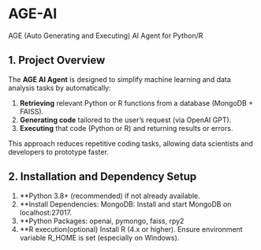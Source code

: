 # AGE-AI
AGE (Auto Generating and Executing) AI Agent for Python/R


## 1. Project Overview
The **AGE AI Agent** is designed to simplify machine learning and data analysis tasks by automatically:
1. **Retrieving** relevant Python or R functions from a database (MongoDB + FAISS).
2. **Generating code** tailored to the user’s request (via OpenAI GPT).
3. **Executing** that code (Python or R) and returning results or errors.

This approach reduces repetitive coding tasks, allowing data scientists and developers to prototype faster.

## 2. Installation and Dependency Setup
1. **Python 3.8+ (recommended) if not already available.
2. **Install Dependencies: MongoDB: Install and start MongoDB on localhost:27017.
3. **Python Packages: openai, pymongo, faiss, rpy2
4. **R execution(optional) Install R (4.x or higher).
Ensure environment variable R_HOME is set (especially on Windows).

